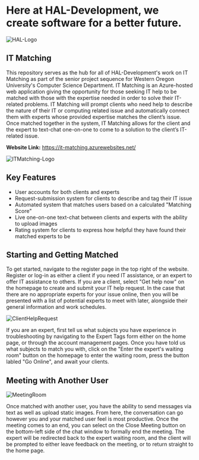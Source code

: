 # Here at HAL-Development, we create software for a better future.

![HAL-Logo](https://raw.githubusercontent.com/ahoward30/HAL-Development/main/Milestones/Milestone-1/Branding%20Resources/logo_Hal_edit_color_green.png)

## IT Matching

This repository serves as the hub for all of HAL-Development's work on IT Matching as part of the senior project sequence for Western Oregon University's Computer Science Department. IT Matching is an Azure-hosted web application giving the opportunity for those seeking IT help to be matched with those with the expertise needed in order to solve their IT-related problems. IT Matching will prompt clients who need help to describe the nature of their IT or computing related issue and automatically connect them with experts whose provided expertise matches the client’s issue. Once matched together in the system, IT Matching allows for the client and the expert to text-chat one-on-one to come to a solution to the client’s IT-related issue. 

**Website Link:** https://it-matching.azurewebsites.net/

![ITMatching-Logo](https://cdn.discordapp.com/attachments/798252040295415879/850320720911400960/unknown.png)

## Key Features

* User accounts for both clients and experts
* Request-submission system for clients to describe and tag their IT issue
* Automated system that matches users based on a calculated "Matching Score"
* Live one-on-one text-chat between clients and experts with the ability to upload images
* Rating system for clients to express how helpful they have found their matched experts to be

## Starting and Getting Matched

To get started, navigate to the register page in the top right of the website. Register or log-in as either a client if you need IT assistance, or an expert to offer IT assistance to others. If you are a client, select "Get help now" on the homepage to create and submit your IT help request. In the case that there are no appropriate experts for your issue online, then you will be presented with a list of potential experts to meet with later, alongside their general information and work schedules.  

![ClientHelpRequest](https://media.discordapp.net/attachments/798252040295415879/850317474536095754/unknown.png?width=888&height=627)

If you are an expert, first tell us what subjects you have experience in troubleshooting by navigating to the Expert Tags form either on the home page, or through the account management pages. Once you have told us what subjects to match you with, click on the "Enter the expert's waiting room" button on the homepage to enter the waiting room, press the button labled "Go Online", and await your clients. 

## Meeting with Another User

![MeetingRoom](https://media.discordapp.net/attachments/798252040295415879/850317995083038730/unknown.png?width=1218&height=627)

Once matched with another user, you have the ability to send messages via text as well as upload static images. From here, the conversation can go however you and your matched user feel is most productive. Once the meeting comes to an end, you can select on the Close Meeting button on the bottom-left side of the chat window to formally end the meeting. The expert will be redirected back to the expert waiting room, and the client will be prompted to either leave feedback on the meeting, or to return straight to the home page.